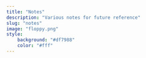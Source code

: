 ```yaml
---
title: "Notes"
description: "Various notes for future reference"
slug: "notes"
image: "floppy.png"
style:
    background: "#df7988"
    color: "#fff"
---
```

